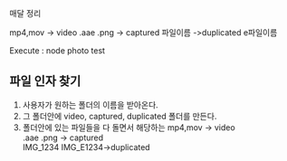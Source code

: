 

매달 정리

mp4,mov -> video
.aae .png -> captured
파일이름 ->duplicated
e파일이름

Execute : node photo test

파일 인자 찾기
---
1. 사용자가 원하는 폴더의 이름을 받아온다.
2. 그 폴더안에 video, captured, duplicated 폴더를 만든다.
3. 폴더안에 있는 파일들을 다 돌면서 해당하는 
mp4,mov -> video  
.aae .png -> captured  
IMG_1234
IMG_E1234->duplicated  
